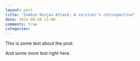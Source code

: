 ```yaml
---
layout: post
title: "Zombie Ninjas Attack: A survivor's retrospective"
date: 2013-09-28 11:00
comments: true
categories: 
---
```

This is some text about the post.

And some more test right here.